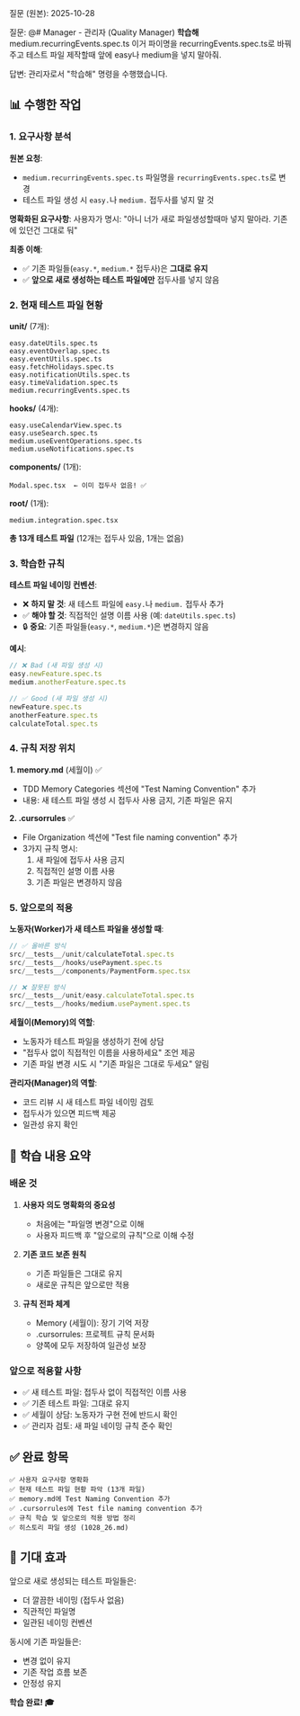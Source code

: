 질문 (원본):
2025-10-28

질문: @# Manager - 관리자 (Quality Manager) 
**학습해**
medium.recurringEvents.spec.ts 이거 파이명을 recurringEvents.spec.ts로 바꿔 주고 테스트 파일 제작할때 앞에 easy나 medium을 넣지 말아줘.

답변:
관리자로서 "학습해" 명령을 수행했습니다.

## 📊 수행한 작업

### 1. 요구사항 분석
**원본 요청**:
- `medium.recurringEvents.spec.ts` 파일명을 `recurringEvents.spec.ts`로 변경
- 테스트 파일 생성 시 `easy.`나 `medium.` 접두사를 넣지 말 것

**명확화된 요구사항**:
사용자가 명시: "아니 너가 새로 파일생성할때마 넣지 말아라. 기존에 있던건 그대로 둬"

**최종 이해**:
- ✅ 기존 파일들(`easy.*`, `medium.*` 접두사)은 **그대로 유지**
- ✅ **앞으로 새로 생성하는 테스트 파일에만** 접두사를 넣지 않음

### 2. 현재 테스트 파일 현황

**unit/** (7개):
```
easy.dateUtils.spec.ts
easy.eventOverlap.spec.ts
easy.eventUtils.spec.ts
easy.fetchHolidays.spec.ts
easy.notificationUtils.spec.ts
easy.timeValidation.spec.ts
medium.recurringEvents.spec.ts
```

**hooks/** (4개):
```
easy.useCalendarView.spec.ts
easy.useSearch.spec.ts
medium.useEventOperations.spec.ts
medium.useNotifications.spec.ts
```

**components/** (1개):
```
Modal.spec.tsx  ← 이미 접두사 없음! ✅
```

**root/** (1개):
```
medium.integration.spec.tsx
```

**총 13개 테스트 파일** (12개는 접두사 있음, 1개는 없음)

### 3. 학습한 규칙

**테스트 파일 네이밍 컨벤션**:
- ❌ **하지 말 것**: 새 테스트 파일에 `easy.`나 `medium.` 접두사 추가
- ✅ **해야 할 것**: 직접적인 설명 이름 사용 (예: `dateUtils.spec.ts`)
- 🔒 **중요**: 기존 파일들(`easy.*`, `medium.*`)은 변경하지 않음

**예시**:
```typescript
// ❌ Bad (새 파일 생성 시)
easy.newFeature.spec.ts
medium.anotherFeature.spec.ts

// ✅ Good (새 파일 생성 시)
newFeature.spec.ts
anotherFeature.spec.ts
calculateTotal.spec.ts
```

### 4. 규칙 저장 위치

**1. memory.md** (세월이) ✅
- TDD Memory Categories 섹션에 "Test Naming Convention" 추가
- 내용: 새 테스트 파일 생성 시 접두사 사용 금지, 기존 파일은 유지

**2. .cursorrules** ✅
- File Organization 섹션에 "Test file naming convention" 추가
- 3가지 규칙 명시:
  1. 새 파일에 접두사 사용 금지
  2. 직접적인 설명 이름 사용
  3. 기존 파일은 변경하지 않음

### 5. 앞으로의 적용

**노동자(Worker)가 새 테스트 파일을 생성할 때**:
```typescript
// ✅ 올바른 방식
src/__tests__/unit/calculateTotal.spec.ts
src/__tests__/hooks/usePayment.spec.ts
src/__tests__/components/PaymentForm.spec.tsx

// ❌ 잘못된 방식
src/__tests__/unit/easy.calculateTotal.spec.ts
src/__tests__/hooks/medium.usePayment.spec.ts
```

**세월이(Memory)의 역할**:
- 노동자가 테스트 파일을 생성하기 전에 상담
- "접두사 없이 직접적인 이름을 사용하세요" 조언 제공
- 기존 파일 변경 시도 시 "기존 파일은 그대로 두세요" 알림

**관리자(Manager)의 역할**:
- 코드 리뷰 시 새 테스트 파일 네이밍 검토
- 접두사가 있으면 피드백 제공
- 일관성 유지 확인

## 📝 학습 내용 요약

### 배운 것
1. **사용자 의도 명확화의 중요성**
   - 처음에는 "파일명 변경"으로 이해
   - 사용자 피드백 후 "앞으로의 규칙"으로 이해 수정

2. **기존 코드 보존 원칙**
   - 기존 파일들은 그대로 유지
   - 새로운 규칙은 앞으로만 적용

3. **규칙 전파 체계**
   - Memory (세월이): 장기 기억 저장
   - .cursorrules: 프로젝트 규칙 문서화
   - 양쪽에 모두 저장하여 일관성 보장

### 앞으로 적용할 사항
- ✅ 새 테스트 파일: 접두사 없이 직접적인 이름 사용
- ✅ 기존 테스트 파일: 그대로 유지
- ✅ 세월이 상담: 노동자가 구현 전에 반드시 확인
- ✅ 관리자 검토: 새 파일 네이밍 규칙 준수 확인

## ✅ 완료 항목

```
✅ 사용자 요구사항 명확화
✅ 현재 테스트 파일 현황 파악 (13개 파일)
✅ memory.md에 Test Naming Convention 추가
✅ .cursorrules에 Test file naming convention 추가
✅ 규칙 학습 및 앞으로의 적용 방법 정리
✅ 히스토리 파일 생성 (1028_26.md)
```

## 🎯 기대 효과

앞으로 새로 생성되는 테스트 파일들은:
- 더 깔끔한 네이밍 (접두사 없음)
- 직관적인 파일명
- 일관된 네이밍 컨벤션

동시에 기존 파일들은:
- 변경 없이 유지
- 기존 작업 흐름 보존
- 안정성 유지

**학습 완료! 🎓**



